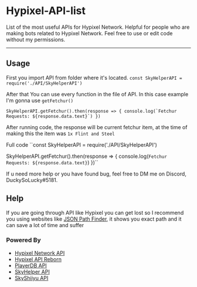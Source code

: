 # Hypixel-API-list

List of the most useful APIs for Hypixel Network. Helpful for people who are making bots related to Hypixel Network. Feel free to use or edit code without my permissions.

<hr>

## Usage

First you import API from folder where it's located.
`const SkyHelperAPI = require('./API/SkyHelperAPI')`

After that You can use every function in the file of API. In this case example I'm gonna use `getFetchur()`

``
SkyHelperAPI.getFetchur().then(response => {
    console.log(`Fetchur Requests: ${response.data.text}`)
})
``

After running code, the response will be current fetchur item, at the time of making this the item was `1x Flint and Steel`

Full code
``const SkyHelperAPI = require('./API/SkyHelperAPI')

SkyHelperAPI.getFetchur().then(response => {
    console.log(`Fetchur Requests: ${response.data.text}`)
})``

If u need more help or you have found bug, feel free to DM me on Discord, DuckySoLucky#5181.

## Help

If you are going through API like Hypixel you can get lost so I recommend you using websites like [JSON Path Finder](https://jsonpathfinder.com/), it shows you exact path and it can save a lot of time and suffer

### Powered By
- [Hypixel Network API](http://api.hypixel.net/)
- [Hypixel API Reborn](https://hypixel.stavzdev.me/#/)
- [PlayerDB API](https://playerdb.co/)
- [SkyHelper API](https://github.com/Altpapier/SkyHelperAPI)
- [SkyShiiyu API](https://github.com/SkyCryptWebsite/SkyCrypt)
